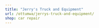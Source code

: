 ```yaml
---
title: "Jerry's Truck and Equipment"
url: /ottumwa/jerrys-truck-and-equipment/
shop: car repair
---
```

